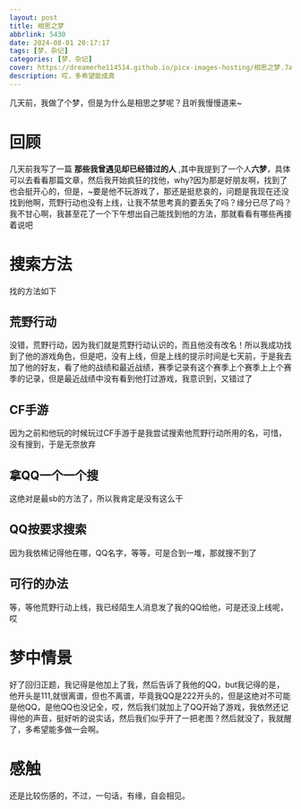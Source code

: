 ```yaml
---
layout: post
title: 相思之梦
abbrlink: 5430
date: 2024-08-01 20:17:17
tags: [梦，杂记]
categories: [梦，杂记]
cover: https://dreamerhe114514.github.io/picx-images-hosting/相思之梦.7ax37s962e.webp
description: 哎，多希望能成真
---
```

几天前，我做了个梦，但是为什么是相思之梦呢？且听我慢慢道来~
# 回顾
几天前我写了一篇 **那些我曾遇见却已经错过的人** ,其中我提到了一个人**六梦**，具体可以去看看那篇文章，然后我开始疯狂的找他，why?因为那是好朋友啊，找到了也会挺开心的，但是，~要是他不玩游戏了，那还是挺悲哀的，问题是我现在还没找到他啊，荒野行动也没有上线，让我不禁思考真的要丢失了吗？缘分已尽了吗？我不甘心啊，我甚至花了一个下午想出自己能找到他的方法，那就看看有哪些再接着说吧
# 搜索方法
找的方法如下
## 荒野行动
没错，荒野行动，因为我们就是荒野行动认识的，而且他没有改名！所以我成功找到了他的游戏角色，但是吧，没有上线，但是上线的提示时间是七天前，于是我去加了他的好友，看了他的战绩和最近战绩，赛季记录有这个赛季上个赛季上上个赛季的记录，但是最近战绩中没有看到他打过游戏，我意识到，又错过了
## CF手游
因为之前和他玩的时候玩过CF手游于是我尝试搜索他荒野行动所用的名，可惜，没有搜到，于是无奈放弃
## 拿QQ一个一个搜
这绝对是最sb的方法了，所以我肯定是没有这么干
## QQ按要求搜索
因为我依稀记得他在哪，QQ名字，等等，可是合到一堆，那就搜不到了
## 可行的办法
等，等他荒野行动上线，我已经陌生人消息发了我的QQ给他，可是还没上线呢，哎
# 梦中情景
好了回归正题，我记得是他加上了我，然后告诉了我他的QQ，but我记得的是，他开头是111,就很离谱，但也不离谱，毕竟我QQ是222开头的，但是这绝对不可能是他QQ，是他QQ也没记全，哎，然后我们就加上了QQ开始了游戏，我依然还记得他的声音，挺好听的说实话，然后我们似乎开了一把老图？然后就没了，我就醒了，多希望能多做一会啊。
# 感触
还是比较伤感的，不过，一句话，有缘，自会相见。